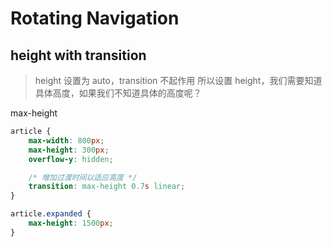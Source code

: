 # Rotating Navigation

## height with transition

> height 设置为 auto，transition 不起作用
> 所以设置 height，我们需要知道具体高度，如果我们不知道具体的高度呢？

max-height
```css
article {
    max-width: 800px;
    max-height: 300px;
    overflow-y: hidden;

    /* 增加过渡时间以适应高度 */
    transition: max-height 0.7s linear;
}

article.expanded {
    max-height: 1500px;
}
```